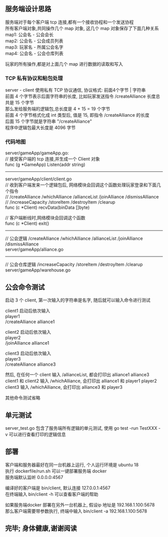 ## 服务端设计思路

服务端对于每个客户端 tcp 连接,都有一个接收协程和一个发送协程  
所有客户端对象,共同操作几个 map 对象, 这几个 map 对象保存了下面几种关系  
map1: 公会名 - 公会会长  
map2: 公会名 - 公会成员列表  
map3: 玩家名 - 所属公会名字  
map4: 公会名 - 公会仓库列表  

玩家的所有操作,都是对上面几个 map 进行数据的读取和写入  

### TCP 私有协议和粘包处理

server - client 使用私有 TCP 协议通信, 协议格式: 前面4个字节 | 字符串  
前面 4 个字节表示后面字符串的长度, 比如玩家发送指令 /createAlliance 长度总共是 15 个字节  
那么发给服务端的逻辑包,总长度是 4 + 15 = 19 个字节  
前面 4  个字节格式化成 int 类型后, 值是 15, 即指令 /createAlliance 的长度  
后面 15 个字节就是字符串 "/createAlliance"  
程序中逻辑包最大长度是 4096 字节  

### 代码地图

server/gameApp/gameApp.go:  
// 接受客户端的 tcp 连接,并生成一个 Client 对象  
func (g *GameApp) Listen(addr string)  
***
server/gameApp/client/client.go  
// 收到客户端发来一个逻辑包后, 网络模块会回调这个函数处理玩家登录和下面几个指令  
// /createAlliance /whichAlliance /allianceList /joinAlliance /dismissAlliance  
// /increaseCapacity /storeItem /destroyItem /clearup  
func (c *Client) recvData(binData []byte)  

// 客户端断线时,网络模块会回调这个函数  
func (c *Client) exit()  
***
// 公会逻辑 /createAlliance /whichAlliance /allianceList /joinAlliance /dismissAlliance  
server/gameApp/alliance.go
***
// 公会仓库逻辑 /increaseCapacity /storeItem /destroyItem /clearup  
server/gameApp/warehouse.go

## 公会命令测试
启动 3 个 client, 第一次输入的字符串是名字, 随后就可以输入命令进行测试  
  
client1 启动后依次输入  
player1  
/createAlliance alliance1  

client2 启动后依次输入  
player2  
/joinAlliance alliance1  

client3 启动后依次输入   
player3  
/createAlliance alliance3  

然后, 在任何一个 client 输入 /allianceList, 都会打印出 alliance1 alliance3  
client1 和 client2 输入 /whichAlliance, 会打印出 alliance1 和 player1 player2  
client3 输入 /whichAlliance, 会打印出 alliance3 和 player3  

其他命令测试省略  

## 单元测试
server_test.go 包含了服务端所有逻辑的单元测试, 使用 go test -run TestXXX -v 可以进行查看打印的逻辑信息  


## 部署
客户端和服务器最好在同一台机器上运行, 个人运行环境是 ubuntu 18  
执行 dockerfile/run.sh 可以一键部署服务端 docker  
服务端默认监听 0.0.0.0:4567  

编译好的客户端是 bin/client, 默认连接 127.0.0.1:4567   
在终端输入 bin/client -h 可以查看客户端的帮助  

如果服务端docker 部署在另外一台机器上, 假设ip 地址是 192.168.1.100:5678  
那么客户端需要带参数执行, 终端中输入 bin/client -a 192.168.1.100:5678  



## 完毕; 身体健康,谢谢阅读




